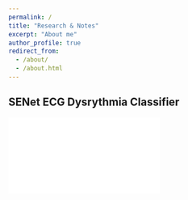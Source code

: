 ```yaml
---
permalink: /
title: "Research & Notes"
excerpt: "About me"
author_profile: true
redirect_from: 
  - /about/
  - /about.html
---
```

## SENet ECG Dysrythmia Classifier

![Model View Controller](_publications/Deep_Learning_ECG_Dysrythmia_Classifier.pdf)
